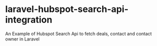 # laravel-hubspot-search-api-integration
An Example of Hubspot Search Api to fetch deals, contact and contact owner in Laravel
